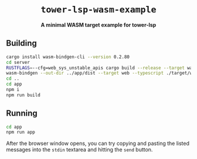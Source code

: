 <div align="center">
  <h1><code>tower-lsp-wasm-example</code></h1>
  <p>
    <strong>A minimal WASM target example for tower-lsp</strong>
  </p>
</div>

## Building

```sh
cargo install wasm-bindgen-cli --version 0.2.80
cd server
RUSTFLAGS=--cfg=web_sys_unstable_apis cargo build --release --target wasm32-unknown-unknown
wasm-bindgen --out-dir ../app/dist --target web --typescript ./target/wasm32-unknown-unknown/release/server.wasm
cd ..
cd app
npm i
npm run build
```

## Running

```sh
cd app
npm run app
```

After the browser window opens, you can try copying and pasting the listed messages into the `stdin` textarea and hitting the `send` button.
